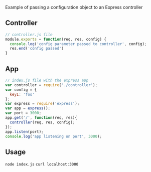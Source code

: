 Example of passing a configuration object to an Express controller

## Controller
```javascript
// controller.js file
module.exports = function(req, res, config) {
  console.log('config parameter passed to controller', config);
  res.end('config passed')
}
```
## App

```javascript
// index.js file with the express app
var controller = require('./controller');
var config = {
  key1: 'foo'
};
var express = require('express');
var app = express();
var port = 3000;
app.get('/', function(req, res){
  controller(req, res, config);
});
app.listen(port);
console.log('app listening on port', 3000);
```

## Usage
`node index.js`
`curl localhost:3000`
